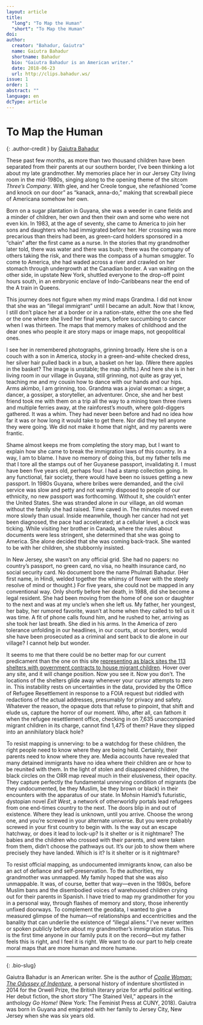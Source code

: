 ```yaml
---
layout: article
title: 
  "long": "To Map the Human"
  "short": "To Map the Human"
doi:
author: 
  creator: "Bahadur, Gaiutra"
  name: Gaiutra Bahadur
  shortname: Bahadur
  bio: "Gaiutra Bahadur is an American writer."
  date: 2018-06-23
  url: http://clips.bahadur.ws/
issue: 1
order: 1
abstract: ""
language: en
dcType: article
---
```


# To Map the Human

{: .author-credit }
by [Gaiutra Bahadur](http://clips.bahadur.ws/)


These past few months, as more than two thousand children have been separated
from their parents at our southern border, I’ve been thinking a lot about my
late grandmother. My memories place her in our Jersey City living room in the
mid-1980s, singing along to the opening theme of the sitcom _Three’s Company_.
With glee, and her Creole tongue, she refashioned “come and knock on our door”
as “kanack, anna-do,” making that screwball piece of Americana somehow her
own. 

Born on a sugar plantation in Guyana, she was a weeder in cane fields and a
minder of children, her own and then their own and some who were not even kin.
In 1983, at the age of seventy, she came to America to join her sons and
daughters who had immigrated before her. Her crossing was more precarious than
theirs had been, as green-card holders sponsored in a “chain” after the first
came as a nurse. In the stories that my grandmother later told, there was
water and there was bush; there was the company of others taking the risk, and
there was the compass of a human smuggler. To come to America, she had waded
across a river and crawled on her stomach through undergrowth at the Canadian
border. A van waiting on the other side, in upstate New York, shuttled
everyone to the drop-off point hours south, in an embryonic enclave of
Indo-Caribbeans near the end of the A train in Queens. 

This journey does not figure when my mind maps Grandma. I did not know that
she was an “illegal immigrant” until I became an adult. Now that I know, I
still don’t place her at a border or in a nation-state, either the one she
fled or the one where she lived her final years, before succumbing to cancer
when I was thirteen. The maps that memory makes of childhood and the dear ones
who people it are story maps or image maps, not geopolitical ones. 

I see her in remembered photographs, grinning broadly. Here she is on a couch
  with a son in America, stocky in a green-and-white checked dress, her silver
  hair pulled back in a bun, a basket on her lap. (Were there apples in the
  basket? The image is unstable; the map shifts.) And here she is in her
  living room in our village in Guyana, still grinning, not quite as gray yet,
  teaching me and my cousin how to dance with our hands and our hips. Arms
  akimbo, I am grinning, too. Grandma was a jovial woman: a singer, a dancer,
  a gossiper, a storyteller, an adventurer. Once, she and her best friend took
  me with them on a trip all the way to a mining town three rivers and
  multiple ferries away, at the rainforest’s mouth, where gold-diggers
  gathered. It was a whim. They had never been before and had no idea how far
  it was or how long it would take to get there. Nor did they tell anyone they
  were going. We did not make it home that night, and my parents were frantic. 

Shame almost keeps me from completing the story map, but I want to explain how
she came to break the immigration laws of this country. In a way, I am to
blame. I have no memory of doing this, but my father tells me that I tore all
the stamps out of her Guyanese passport, invalidating it. I must have been
five years old, perhaps four. I had a stamp collection going. In any
functional, fair society, there would have been no issues getting a new
passport. In 1980s Guyana, where bribes were demanded, and the civil service
was slow and petty and not warmly disposed to people of our ethnicity, no new
passport was forthcoming. Without it, she couldn’t enter the United States.
She was stranded alone in our village, an old woman without the family she had
raised. Time caved in. The minutes moved even more slowly than usual. Inside
meanwhile, though her cancer had not yet been diagnosed, the pace had
accelerated; at a cellular level, a clock was ticking. While visiting her
brother in Canada, where the rules about documents were less stringent, she
determined that she was going to America. She alone decided that she was
coming back-track. She wanted to be with her children, she stubbornly
insisted.

In New Jersey, she wasn’t on any official grid. She had no papers: no
country’s passport, no green card, no visa, no health insurance card, no
social security card. No document bore the name Phulmati Bahadur. (Her first
name, in Hindi, welded together the whimsy of flower with the steely resolve
of mind or thought.) For five years, she could not be mapped in any
conventional way. Only shortly before her death, in 1988, did she become a
legal resident. She had been moving from the home of one son or daughter to
the next and was at my uncle’s when she left us. My father, her youngest, her
baby, her rumored favorite, wasn’t at home when they called to tell us it was
time. A fit of phone calls found him, and he rushed to her, arriving as she
took her last breath. She died in his arms. In the America of zero tolerance
unfolding in our headlines, in our courts, at our borders, would she have been
prosecuted as a criminal and sent back to die alone in our village? I cannot
help but wonder.

It seems to me that there could be no better map for our current predicament
than the one on this site [representing as black sites the 113 shelters with
government contracts to house migrant
children](/torn-apart/visualizations.html#orr). Hover over any site, and it
will change position. Now you see it. Now you don’t. The locations of the
shelters glide away whenever your cursor attempts to zero in. This instability
rests on uncertainties in the data, provided by the Office of Refugee
Resettlement in response to a FOIA request but riddled with redactions of the
actual addresses, presumably for privacy and safety. Whatever the reason, the
opaque dots that refuse to pinpoint, that shift and elude us, capture the
horror of our moment. Who, after all, can fathom it when the refugee
resettlement office, checking in on 7,635 unaccompanied migrant children in
its charge, cannot find 1,475 of them? Have they slipped into an annihilatory
black hole?

To resist mapping is unnerving: to be a watchdog for these children, the right
people need to know where they are being held. Certainly, their parents need
to know where they are. Media accounts have revealed that many detained
immigrants have no idea where their children are or how to be reunited with
them. In the light of stolen and disappeared children, the black circles on
the ORR map reveal much in their elusiveness, their opacity. They capture
perfectly the fundamental unnerving condition of migrants (be they
undocumented, be they Muslim, be they brown or black) in their encounters with
the apparatus of our state. In Mohsin Hamid’s futuristic, dystopian novel
_Exit West_, a network of otherworldly portals lead refugees from one
end-times country to the next. The doors blip in and out of existence. Where
they lead is unknown, until you arrive. Choose the wrong one, and you’re
screwed in your alternate universe. But you were probably screwed in your
first country to begin with. Is the way out an escape hatchway, or does it
lead to lock-up? Is it shelter or is it nightmare? The babies and the children
who crossed with their parents, and were taken from them, didn’t choose the
pathways out. It’s our job to show them where precisely they have landed.
Which is it? Is it shelter or is it nightmare?

To resist official mapping, as undocumented immigrants know, can also be an
act of defiance and self-preservation. To the authorities, my grandmother was
unmapped. My family hoped that she was also unmappable. It was, of course,
better that way—even in the 1980s, before Muslim bans and the disembodied
voices of warehoused children crying out for their parents in Spanish. I have
tried to map my grandmother for you in a personal way, through flashes of
memory and story, those inherently unfixed doorways. To complement the
geodata, I wanted to give a measured glimpse of the human—of relationships
and eccentricities and the banality that can underlie the existence of
“illegal aliens.” I’ve never written or spoken publicly before about my
grandmother’s immigration status. This is the first time anyone in our family
puts it on the record—but my father feels this is right, and I feel it is
right. We want to do our part to help create moral maps that are more human
and more humane.


---

{: .bio-slug}

Gaiutra Bahadur is an American writer. She is the author of [_Coolie Woman: The
Odyssey of
Indenture_](https://www.theguardian.com/books/2016/jun/14/gaiutra-bahadurindentured-female-labourers-coolie-woman),
a personal history of indenture shortlisted in 2014 for the Orwell Prize, the
British literary prize for artful political writing.  Her debut fiction, the
short story “The Stained Veil,” appears in the anthology _Go Home!_ (New York:
The Feminist Press at CUNY, 2018). Gaiutra was born in Guyana and emigrated
with her family to Jersey City, New Jersey when she was six years old.
